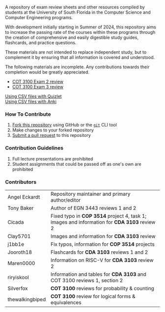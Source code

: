 A repository of exam review sheets and other resources compiled by students at the University of South Florida
in the Computer Science and Computer Engineering programs.

With development initially starting in Summer of 2024, this repository aims to increase the passing rate of the courses
within these programs through the creation of comprehensive and easily digestible study guides, flashcards,
and practice questions.

These materials are not intended to replace independent study, but to complement it
by ensuring that all information is covered and understood.

The following materials are incomplete.
Any contributions towards their completion would be greatly appreciated.

- [COT 3100 Exam 2 review](./COT%203100%20Intro%20to%20Discrete%20Structures/studyguides/cot3100_exam2_review.md)
- [COT 3100 Exam 3 review](./COT%203100%20Intro%20to%20Discrete%20Structures/studyguides/cot3100_exam3_review.md)

[Using CSV files with Quizlet](https://help.quizlet.com/hc/en-us/articles/360029977151-Creating-sets-by-importing-content)<br>
[Using CSV files with Anki](https://superuser.com/questions/698902/can-i-create-an-anki-deck-from-a-csv-file)

### How To Contribute

1. [Fork this repository](https://docs.github.com/en/pull-requests/collaborating-with-pull-requests/working-with-forks/fork-a-repo)
   using GitHub or the [`git`](https://git-scm.com/downloads/win) CLI tool
2. Make changes to your forked repository
3. [Submit a pull request](https://docs.github.com/en/pull-requests/collaborating-with-pull-requests/proposing-changes-to-your-work-with-pull-requests/about-pull-requests)
   to this repository

### Contribution Guidelines

1. Full lecture presentations are prohibited
2. Student assignments that could be passed off as one's own are prohibited

### Contributors
|                 |                                                                                                  |
|:----------------|:-------------------------------------------------------------------------------------------------|
| Angel Eckardt   | Repository maintainer and primary author/editor                                                  |
| Tony Baker      | Author of EGN 3443 reviews 1 and 2                                                               |
| Cicada          | Fixed typo in **COP 3514** project 4, task 1; images and information for **CDA 3103** review 2   |
| Clay5701        | Images and information for **CDA 3103** review                                                   |
| j1bb1e          | Fix typos, information for **COP 3514** projects                                                 |
| Jooroth18       | Flashcards for **CDA 3103** reviews 1 and 2                                                      |
| Maren0000       | Information on RISC-V for **CDA 3103** review 2                                                  |
| riryiskool      | Information and tables for **CDA 3103** and COT 3100 reviews 1, section 2                        |
| Silverfox       | **COT 3100** reviews for probability & counting                                                  |
| thewalkingbiped | **COT 3100** review for logical forms & equivalences                                             |